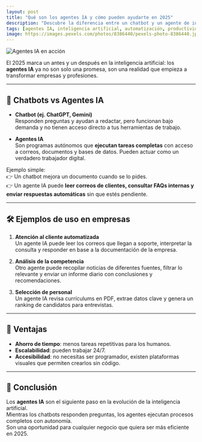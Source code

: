 ```yaml
---
layout: post
title: "Qué son los agentes IA y cómo pueden ayudarte en 2025"
description: "Descubre la diferencia entre un chatbot y un agente de inteligencia artificial, y cómo aplicarlos en tu negocio para ahorrar tiempo y dinero."
tags: [agentes IA, inteligencia artificial, automatización, productividad, 2025]
image: https://images.pexels.com/photos/8386440/pexels-photo-8386440.jpeg
---
```


![Agentes IA en acción](https://images.pexels.com/photos/8386440/pexels-photo-8386440.jpeg)

El 2025 marca un antes y un después en la inteligencia artificial: los **agentes IA** ya no son solo una promesa, son una realidad que empieza a transformar empresas y profesiones.

---

## 🤖 Chatbots vs Agentes IA
- **Chatbot (ej. ChatGPT, Gemini)**  
  Responden preguntas y ayudan a redactar, pero funcionan bajo demanda y no tienen acceso directo a tus herramientas de trabajo.  

- **Agentes IA**  
  Son programas autónomos que **ejecutan tareas completas** con acceso a correos, documentos y bases de datos. Pueden actuar como un verdadero trabajador digital.  

Ejemplo simple:  
👉 Un chatbot mejora un documento cuando se lo pides.  
👉 Un agente IA puede **leer correos de clientes, consultar FAQs internas y enviar respuestas automáticas** sin que estés pendiente.

---

## 🛠️ Ejemplos de uso en empresas
1. **Atención al cliente automatizada**  
   Un agente IA puede leer los correos que llegan a soporte, interpretar la consulta y responder en base a la documentación de la empresa.

2. **Análisis de la competencia**  
   Otro agente puede recopilar noticias de diferentes fuentes, filtrar lo relevante y enviar un informe diario con conclusiones y recomendaciones.

3. **Selección de personal**  
   Un agente IA revisa currículums en PDF, extrae datos clave y genera un ranking de candidatos para entrevistas.

---

## 🚀 Ventajas
- **Ahorro de tiempo**: menos tareas repetitivas para los humanos.  
- **Escalabilidad**: pueden trabajar 24/7.  
- **Accesibilidad**: no necesitas ser programador, existen plataformas visuales que permiten crearlos sin código.  

---

## 📌 Conclusión
Los **agentes IA** son el siguiente paso en la evolución de la inteligencia artificial.  
Mientras los chatbots responden preguntas, los agentes ejecutan procesos completos con autonomía.  
Son una oportunidad para cualquier negocio que quiera ser más eficiente en 2025.  

